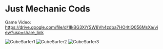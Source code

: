 # Just Mechanic Cods

Game Video: https://drive.google.com/file/d/1IkBG3XiYSW8Vh4zdba7HO4tiQ056MsXa/view?usp=share_link

![CubeSurfer1](https://user-images.githubusercontent.com/94134588/207709439-99759681-2b45-4c6e-9cc3-cb31af92aab2.png)
![CubeSurfer2](https://user-images.githubusercontent.com/94134588/207709704-fd883616-45ea-4f63-82be-bbc9ef74426e.png)
![CubeSurfer3](https://user-images.githubusercontent.com/94134588/207709719-ef244744-09b6-4dde-9726-bfd045257594.png)
